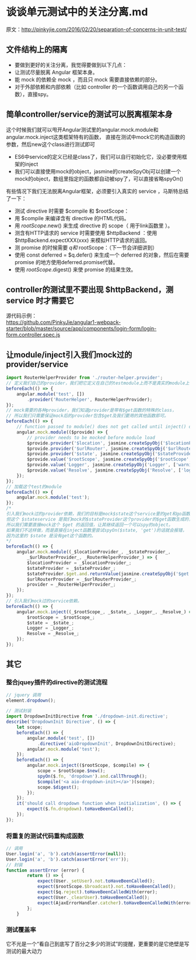 # 谈谈单元测试中的关注分离.md
原文：http://pinkyjie.com/2016/02/20/separation-of-concerns-in-unit-test/

## 文件结构上的隔离
* 要做到更好的关注分离，我觉得要做到以下几点：
* 让测试尽量脱离 Angular 框架本身。
* 能 mock 的依赖全 mock ，而且只 mock 需要直接依赖的部分。
* 对于外部依赖和内部依赖（比如 controller 的一个函数调用自己的另一个函数），直接spy。


## 简单controller/service的测试可以脱离框架本身
这个时候我们就可以甩开Angular测试里的angular.mock.module和angular.mock.inject这类框架特有的函数，
直接在测试中mock它的构造函数的参数，然后new这个class进行测试即可

* ES6中service的定义已经是class了，我们可以自行初始化它，没必要使用框架的inject
* 我们可以直接使用mock的object，jasmine的createSpyObj可以创建一个mock的object，数组里指定的函数都自动被spy了，可以直接省略spyOn()

有些情况下我们无法脱离Angular框架，必须要引入真实的 service ，马斯特总结了一下：
* 测试 directive 时需要 $compile 和 $rootScope：
* 用 $compile 来编译含有 directive 的HTML代码。
* 用 $rootScope.$new() 来生成 directive 的 scope（ 用于link函数里 ）。
* 测含有HTTP请求的 service 时需要使用 $httpBackend ：使用 $httpBackend.expectXXX(xxx) 来模拟HTTP请求的返回。
* 测 promise 的时候需要 $q 和$ rootScope：（下一节会详细讲到）
* 使用 const deferred = $q.defer() 来生成一个 deferred 的对象，然后在需要 promise 的地方使用deferred.promise代替。
* 使用 $rootScope.$digest() 来使 promise 的结果生效。

## controller的测试里不要出现 $httpBackend，测 service 时才需要它
源代码示例：  
https://github.com/PinkyJie/angular1-webpack-starter/blob/master/source/app/components/login-form/login-form.controller.spec.js

## 让module/inject引入我们mock过的provider/service
```javascript
import RouterHelperProvider from './router-helper.provider';
// 定义我们自己的provider，我们把它定义在自己的testmodule上而不是真实的module上，这样可以更好的隔离
beforeEach(() => {
    angular.module('test', [])
        .provider('RouterHelper', RouterHelperProvider);
});
// mock需要的各种provider，我们知道provider是带有$get函数的特殊的class，
// 所以我们只需要保证mock后的provider包含$get及我们要用的其他函数即可。
beforeEach(() => {
    // function passed to module() does not get called until inject() does it's thing
    angular.mock.module(($provide) => {
        // provider needs to be mocked before module load
        $provide.provider('$location', jasmine.createSpyObj('$locationProvider', ['html5Mode', '$get']));
        $provide.provider('$urlRouter', jasmine.createSpyObj('$urlRouterProvider', ['otherwise', '$get']));
        $provide.provider('$state', jasmine.createSpyObj('$stateProvider', ['state', '$get']));
        $provide.value('$rootScope', jasmine.createSpyObj('$rootScope', ['$on']));
        $provide.value('Logger', jasmine.createSpyObj('Logger', ['warning']));
        $provide.value('Resolve', jasmine.createSpyObj('Resolve', ['login']));
    });
});
// 加载这个test的module
beforeEach(() => {
    angular.mock.module('test');
});
/*
引入我们mock过的provider依赖，我们的目标是mock$state这个service里的get和go函数，
但这个 $stateservice 是我们mock的$stateProvider这个provider的$get函数生成的，
所以我们需要直接mock这个 $get 的返回值，让其继续返回一个可以spy的object。
如果我们不这样做，而是直接在inject函数里尝试spyOn($state, 'get')的话就会报错，
因为这里的 $state 是没有get这个函数的。
*/
beforeEach(() => {
    angular.mock.module((_$locationProvider_, _$stateProvider_,
        _$urlRouterProvider_, _RouterHelperProvider_) => {
        $locationProvider = _$locationProvider_;
        $stateProvider = _$stateProvider_;
        $stateProvider.$get.and.returnValue(jasmine.createSpyObj('$get', ['get', 'go']));
        $urlRouterProvider = _$urlRouterProvider_;
        provider = _RouterHelperProvider_;
    });
});
// 引入我们mock过的service依赖。
beforeEach(() => {
    angular.mock.inject((_$rootScope_, _$state_, _Logger_, _Resolve_) => {
        $rootScope = _$rootScope_;
        $state = _$state_;
        Logger = _Logger_;
        Resolve = _Resolve_;
    });
});
```

## 其它

### 整合jquey插件的directive的测试流程
```javascript
// jquery 调用
element.dropdown();

// 测试封装
import DropdownInitDirective from './dropdown-init.directive';
describe('DropdownInit Directive', () => {
    let scope;
    beforeEach(() => {
        angular.module('test', [])
            .directive('aioDropdownInit', DropdownInitDirective);
        angular.mock.module('test');
    });
    beforeEach(() => {
        angular.mock.inject(($rootScope, $compile) => {
            scope = $rootScope.$new();
            spyOn($.fn, 'dropdown').and.callThrough();
            $compile('<a aio-dropdown-init></a>')(scope);
            scope.$digest();
        });
    });
    it('should call dropdown function when initialization', () => {
        expect($.fn.dropdown).toHaveBeenCalled();
    });
});
```

### 将重复的测试代码重构成函数
```javascript
// 调用
User.login('a', 'b').catch(assertError(null));
User.login('a', 'b').catch(assertError('err'));
// 封装
function assertError (error) {
        return () => {
            expect(User._setUser).not.toHaveBeenCalled();
            expect($rootScope.$broadcast).not.toHaveBeenCalled();
            expect($q.reject).toHaveBeenCalledWith(error);
            expect(User._clearUser).toHaveBeenCalled();
            expect(AjaxErrorHandler.catcher).toHaveBeenCalledWith(error);
        };
    }

```

### 测试覆盖率
它不光是一个“看自己到底写了百分之多少的测试”的提醒，更重要的是它绝壁是写测试的最大动力